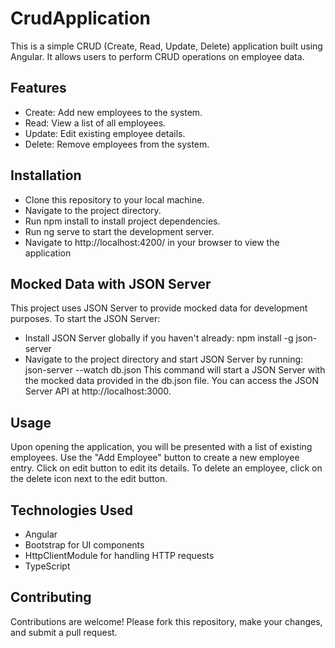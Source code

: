 # CrudApplication
This is a simple CRUD (Create, Read, Update, Delete) application built using Angular. It allows users to perform CRUD operations on employee data.

## Features

- Create: Add new employees to the system.
- Read: View a list of all employees.
- Update: Edit existing employee details.
- Delete: Remove employees from the system.

## Installation

- Clone this repository to your local machine.
- Navigate to the project directory.
- Run npm install to install project dependencies.
- Run ng serve to start the development server.
- Navigate to http://localhost:4200/ in your browser to view the application

## Mocked Data with JSON Server

This project uses JSON Server to provide mocked data for development purposes.
To start the JSON Server: 
- Install JSON Server globally if you haven't already: npm install -g json-server
- Navigate to the project directory and start JSON Server by running: json-server --watch db.json
This command will start a JSON Server with the mocked data provided in the db.json file.
You can access the JSON Server API at http://localhost:3000.

## Usage

Upon opening the application, you will be presented with a list of existing employees.
Use the "Add Employee" button to create a new employee entry.
Click on edit button to edit its details.
To delete an employee, click on the delete icon next to the edit button.

## Technologies Used

- Angular
- Bootstrap for UI components
- HttpClientModule for handling HTTP requests
- TypeScript

## Contributing

Contributions are welcome! Please fork this repository, make your changes, and submit a pull request.
